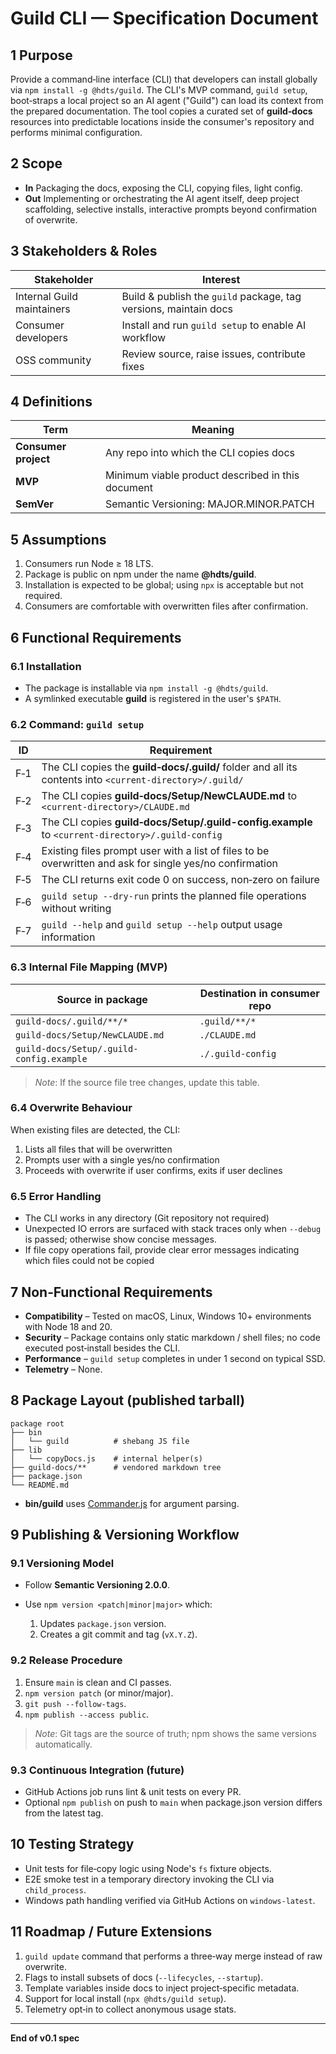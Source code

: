 # Guild CLI — Specification Document

## 1 Purpose

Provide a command‑line interface (CLI) that developers can install globally via `npm install -g @hdts/guild`. The CLI's MVP command, `guild setup`, boot‑straps a local project so an AI agent ("Guild") can load its context from the prepared documentation. The tool copies a curated set of **guild‑docs** resources into predictable locations inside the consumer's repository and performs minimal configuration.

## 2 Scope

* **In**   Packaging the docs, exposing the CLI, copying files, light config.
* **Out**  Implementing or orchestrating the AI agent itself, deep project scaffolding, selective installs, interactive prompts beyond confirmation of overwrite.

## 3 Stakeholders & Roles

| Stakeholder                | Interest                                                         |
| -------------------------- | ---------------------------------------------------------------- |
| Internal Guild maintainers | Build & publish the `guild` package, tag versions, maintain docs |
| Consumer developers        | Install and run `guild setup` to enable AI workflow              |
| OSS community              | Review source, raise issues, contribute fixes                    |

## 4 Definitions

| Term                 | Meaning                                           |
| -------------------- | ------------------------------------------------- |
| **Consumer project** | Any repo into which the CLI copies docs           |
| **MVP**              | Minimum viable product described in this document |
| **SemVer**           | Semantic Versioning: MAJOR.MINOR.PATCH            |

## 5 Assumptions

1. Consumers run Node ≥ 18 LTS.
2. Package is public on npm under the name **@hdts/guild**.
3. Installation is expected to be global; using `npx` is acceptable but not required.
4. Consumers are comfortable with overwritten files after confirmation.

## 6 Functional Requirements

### 6.1 Installation

* The package is installable via `npm install -g @hdts/guild`.
* A symlinked executable **guild** is registered in the user's `$PATH`.

### 6.2 Command: `guild setup`

| ID  | Requirement                                                                                                                  |
| --- | ---------------------------------------------------------------------------------------------------------------------------- |
| F‑1 | The CLI copies the **guild‑docs/.guild/** folder and all its contents into `<current-directory>/.guild/`                     |
| F‑2 | The CLI copies **guild‑docs/Setup/NewCLAUDE.md** to `<current-directory>/CLAUDE.md`                                         |
| F‑3 | The CLI copies **guild‑docs/Setup/.guild-config.example** to `<current-directory>/.guild-config`                            |
| F‑4 | Existing files prompt user with a list of files to be overwritten and ask for single yes/no confirmation                    |
| F‑5 | The CLI returns exit code 0 on success, non‑zero on failure                                                                  |
| F‑6 | `guild setup --dry-run` prints the planned file operations without writing                                                   |
| F‑7 | `guild --help` and `guild setup --help` output usage information                                                             |

### 6.3 Internal File Mapping (MVP)

| Source in package                      | Destination in consumer repo |
| -------------------------------------- | ---------------------------- |
| `guild-docs/.guild/**/*`               | `.guild/**/*`                |
| `guild-docs/Setup/NewCLAUDE.md`        | `./CLAUDE.md`                |
| `guild-docs/Setup/.guild-config.example` | `./.guild-config`            |

> *Note*: If the source file tree changes, update this table.

### 6.4 Overwrite Behaviour

When existing files are detected, the CLI:
1. Lists all files that will be overwritten
2. Prompts user with a single yes/no confirmation
3. Proceeds with overwrite if user confirms, exits if user declines

### 6.5 Error Handling

* The CLI works in any directory (Git repository not required)
* Unexpected IO errors are surfaced with stack traces only when `--debug` is passed; otherwise show concise messages.
* If file copy operations fail, provide clear error messages indicating which files could not be copied

## 7 Non‑Functional Requirements

* **Compatibility** – Tested on macOS, Linux, Windows 10+ environments with Node 18 and 20.
* **Security** – Package contains only static markdown / shell files; no code executed post‑install besides the CLI.
* **Performance** – `guild setup` completes in under 1 second on typical SSD.
* **Telemetry** – None.

## 8 Package Layout (published tarball)

```
package root
├── bin
│   └── guild          # shebang JS file
├── lib
│   └── copyDocs.js    # internal helper(s)
├── guild-docs/**      # vendored markdown tree
├── package.json
└── README.md
```

* **bin/guild** uses [Commander.js](https://github.com/tj/commander.js) for argument parsing.

## 9 Publishing & Versioning Workflow

### 9.1 Versioning Model

* Follow **Semantic Versioning 2.0.0**.
* Use `npm version <patch|minor|major>` which:

  1. Updates `package.json` version.
  2. Creates a git commit and tag (`vX.Y.Z`).

### 9.2 Release Procedure

1. Ensure `main` is clean and CI passes.
2. `npm version patch` (or minor/major).
3. `git push --follow-tags`.
4. `npm publish --access public`.

> *Note*: Git tags are the source of truth; npm shows the same versions automatically.

### 9.3 Continuous Integration (future)

* GitHub Actions job runs lint & unit tests on every PR.
* Optional `npm publish` on push to `main` when package.json version differs from the latest tag.

## 10 Testing Strategy

* Unit tests for file‑copy logic using Node's `fs` fixture objects.
* E2E smoke test in a temporary directory invoking the CLI via `child_process`.
* Windows path handling verified via GitHub Actions on `windows-latest`.

## 11 Roadmap / Future Extensions

1. `guild update` command that performs a three‑way merge instead of raw overwrite.
2. Flags to install subsets of docs (`--lifecycles`, `--startup`).
3. Template variables inside docs to inject project‑specific metadata.
4. Support for local install (`npx @hdts/guild setup`).
5. Telemetry opt‑in to collect anonymous usage stats.

---

**End of v0.1 spec**